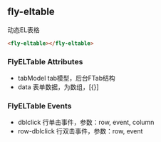 ## fly-eltable

动态EL表格

```html
<fly-eltable></fly-eltable>
```

### FlyELTable Attributes

+ tabModel  tab模型，后台FTab结构
+ data  表单数据，为数组，[{}]

### FlyELTable Events
+ dblclick  行单击事件，参数：row, event, column
+ row-dblclick  行双击事件，参数：row, event
